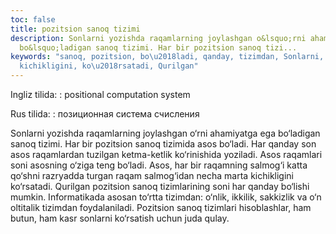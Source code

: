 ```yaml
---
toc: false
title: pozitsion sanoq tizimi
description: Sonlarni yozishda raqamlarning joylashgan o&lsquo;rni ahamiyatga ega
  bo&lsquo;ladigan sanoq tizimi. Har bir pozitsion sanoq tizi...
keywords: "sanoq, pozitsion, bo\u2018ladi, qanday, tizimdan, Sonlarni, o\u2018nlik,
  kichikligini, ko\u2018rsatadi, Qurilgan"
---
```


Ingliz tilida:
:   positional computation system

Rus tilida:
:   позиционная система счисления

Sonlarni yozishda raqamlarning joylashgan o‘rni ahamiyatga ega bo‘ladigan sanoq tizimi. Har bir pozitsion sanoq tizimida asos bo‘ladi. Har qanday son asos raqamlardan tuzilgan ketma-ketlik ko‘rinishida yoziladi. Asos raqamlari soni asosning o‘ziga teng bo‘ladi. Asos, har bir raqamning salmog‘i katta qo‘shni razryadda turgan raqam salmog‘idan necha marta kichikligini ko‘rsatadi. Qurilgan pozitsion sanoq tizimlarining soni har qanday bo‘lishi mumkin. Informatikada asosan to‘rtta tizimdan: o‘nlik, ikkilik, sakkizlik va o‘n oltitalik tizimdan foydalaniladi. Pozitsion sanoq tizimlari hisoblashlar, ham butun, ham kasr sonlarni ko‘rsatish uchun juda qulay.